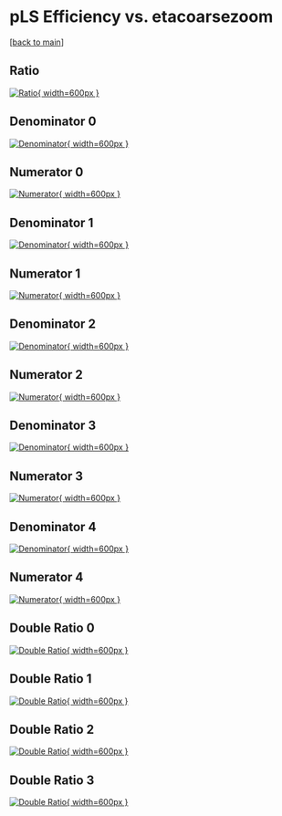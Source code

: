 # pLS Efficiency vs. etacoarsezoom

[[back to main](./)]



## Ratio

[![Ratio](../mtv/var/pLS_loweta_211_-1_eff_etacoarsezoom.png){ width=600px }](../mtv/var/pLS_loweta_211_-1_eff_etacoarsezoom.pdf)

## Denominator 0

[![Denominator](../mtv/den/pLS_loweta_211_-1_eff_etacoarsezoom_den0.png){ width=600px }](../mtv/den/pLS_loweta_211_-1_eff_etacoarsezoom_den0.pdf)

## Numerator 0

[![Numerator](../mtv/num/pLS_loweta_211_-1_eff_etacoarsezoom_num0.png){ width=600px }](../mtv/num/pLS_loweta_211_-1_eff_etacoarsezoom_num0.pdf)

## Denominator 1

[![Denominator](../mtv/den/pLS_loweta_211_-1_eff_etacoarsezoom_den1.png){ width=600px }](../mtv/den/pLS_loweta_211_-1_eff_etacoarsezoom_den1.pdf)

## Numerator 1

[![Numerator](../mtv/num/pLS_loweta_211_-1_eff_etacoarsezoom_num1.png){ width=600px }](../mtv/num/pLS_loweta_211_-1_eff_etacoarsezoom_num1.pdf)

## Denominator 2

[![Denominator](../mtv/den/pLS_loweta_211_-1_eff_etacoarsezoom_den2.png){ width=600px }](../mtv/den/pLS_loweta_211_-1_eff_etacoarsezoom_den2.pdf)

## Numerator 2

[![Numerator](../mtv/num/pLS_loweta_211_-1_eff_etacoarsezoom_num2.png){ width=600px }](../mtv/num/pLS_loweta_211_-1_eff_etacoarsezoom_num2.pdf)

## Denominator 3

[![Denominator](../mtv/den/pLS_loweta_211_-1_eff_etacoarsezoom_den3.png){ width=600px }](../mtv/den/pLS_loweta_211_-1_eff_etacoarsezoom_den3.pdf)

## Numerator 3

[![Numerator](../mtv/num/pLS_loweta_211_-1_eff_etacoarsezoom_num3.png){ width=600px }](../mtv/num/pLS_loweta_211_-1_eff_etacoarsezoom_num3.pdf)

## Denominator 4

[![Denominator](../mtv/den/pLS_loweta_211_-1_eff_etacoarsezoom_den4.png){ width=600px }](../mtv/den/pLS_loweta_211_-1_eff_etacoarsezoom_den4.pdf)

## Numerator 4

[![Numerator](../mtv/num/pLS_loweta_211_-1_eff_etacoarsezoom_num4.png){ width=600px }](../mtv/num/pLS_loweta_211_-1_eff_etacoarsezoom_num4.pdf)

## Double Ratio 0

[![Double Ratio](../mtv/ratio/pLS_loweta_211_-1_eff_etacoarsezoom_ratio0.png){ width=600px }](../mtv/ratio/pLS_loweta_211_-1_eff_etacoarsezoom_ratio0.pdf)

## Double Ratio 1

[![Double Ratio](../mtv/ratio/pLS_loweta_211_-1_eff_etacoarsezoom_ratio1.png){ width=600px }](../mtv/ratio/pLS_loweta_211_-1_eff_etacoarsezoom_ratio1.pdf)

## Double Ratio 2

[![Double Ratio](../mtv/ratio/pLS_loweta_211_-1_eff_etacoarsezoom_ratio2.png){ width=600px }](../mtv/ratio/pLS_loweta_211_-1_eff_etacoarsezoom_ratio2.pdf)

## Double Ratio 3

[![Double Ratio](../mtv/ratio/pLS_loweta_211_-1_eff_etacoarsezoom_ratio3.png){ width=600px }](../mtv/ratio/pLS_loweta_211_-1_eff_etacoarsezoom_ratio3.pdf)

